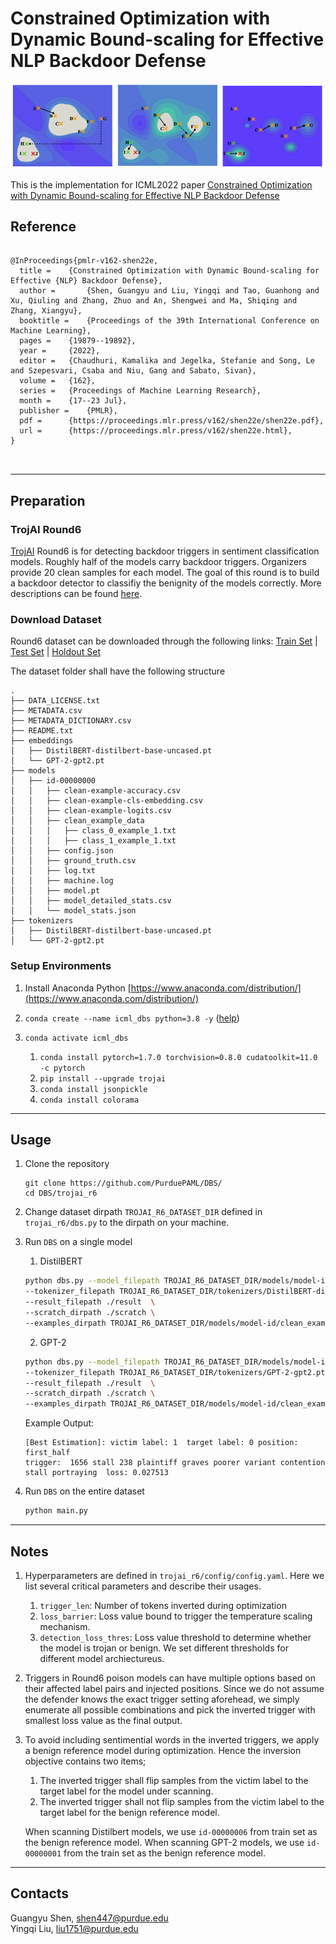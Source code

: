 # Constrained Optimization with Dynamic Bound-scaling for Effective NLP Backdoor Defense

<img src="dbs_cover.png" width="1000px"/>

This is the implementation for ICML2022 paper [Constrained Optimization with Dynamic Bound-scaling for Effective NLP Backdoor Defense](https://arxiv.org/pdf/2202.05749.pdf)

## Reference 

```

@InProceedings{pmlr-v162-shen22e,
  title = 	 {Constrained Optimization with Dynamic Bound-scaling for Effective {NLP} Backdoor Defense},
  author =       {Shen, Guangyu and Liu, Yingqi and Tao, Guanhong and Xu, Qiuling and Zhang, Zhuo and An, Shengwei and Ma, Shiqing and Zhang, Xiangyu},
  booktitle = 	 {Proceedings of the 39th International Conference on Machine Learning},
  pages = 	 {19879--19892},
  year = 	 {2022},
  editor = 	 {Chaudhuri, Kamalika and Jegelka, Stefanie and Song, Le and Szepesvari, Csaba and Niu, Gang and Sabato, Sivan},
  volume = 	 {162},
  series = 	 {Proceedings of Machine Learning Research},
  month = 	 {17--23 Jul},
  publisher =    {PMLR},
  pdf = 	 {https://proceedings.mlr.press/v162/shen22e/shen22e.pdf},
  url = 	 {https://proceedings.mlr.press/v162/shen22e.html},
}



```


------------------------------------------------



## Preparation 

### TrojAI Round6
[TrojAI](https://pages.nist.gov/trojai/) Round6 is for detecting backdoor triggers in sentiment classification models. Roughly half of the models carry backdoor triggers. Organizers provide 20 clean samples for each model. The goal of this round is to build a backdoor detector to classifiy the benignity of the models correctly. More descriptions can be found [here](https://pages.nist.gov/trojai/docs/data.html#round-6).

### Download Dataset 
Round6 dataset can be downloaded through the following links: [Train Set](https://data.nist.gov/od/id/mds2-2386) | [Test Set](https://data.nist.gov/od/id/mds2-2404) | [Holdout Set](https://data.nist.gov/od/id/mds2-2406) 

The dataset folder shall have the following structure

```
.
├── DATA_LICENSE.txt
├── METADATA.csv
├── METADATA_DICTIONARY.csv
├── README.txt
├── embeddings
│   ├── DistilBERT-distilbert-base-uncased.pt
│   └── GPT-2-gpt2.pt
├── models
│   ├── id-00000000
│   │   ├── clean-example-accuracy.csv
│   │   ├── clean-example-cls-embedding.csv
│   │   ├── clean-example-logits.csv
│   │   ├── clean_example_data
│   │   │   ├── class_0_example_1.txt
│   │   │   ├── class_1_example_1.txt
│   │   ├── config.json
│   │   ├── ground_truth.csv
│   │   ├── log.txt
│   │   ├── machine.log
│   │   ├── model.pt
│   │   ├── model_detailed_stats.csv
│   │   └── model_stats.json
├── tokenizers
│   ├── DistilBERT-distilbert-base-uncased.pt
│   └── GPT-2-gpt2.pt

```


### Setup Environments 
1. Install Anaconda Python [https://www.anaconda.com/distribution/](https://www.anaconda.com/distribution/)
2. `conda create --name icml_dbs python=3.8 -y` ([help](https://docs.conda.io/projects/conda/en/latest/user-guide/tasks/manage-environments.html))
3. `conda activate icml_dbs`

    1. `conda install pytorch=1.7.0 torchvision=0.8.0 cudatoolkit=11.0 -c pytorch` 
    2. `pip install --upgrade trojai`
    3. `conda install jsonpickle`
    4. `conda install colorama`


-------------------------------------------------
## Usage

1. Clone the repository

    ```
    git clone https://github.com/PurduePAML/DBS/
    cd DBS/trojai_r6
    ``` 
2. Change dataset dirpath `TROJAI_R6_DATASET_DIR` defined in `trojai_r6/dbs.py` to the dirpath on your machine.



3. Run `DBS` on a single model

    1. DistilBERT
    
    
    
     ```bash
    python dbs.py --model_filepath TROJAI_R6_DATASET_DIR/models/model-id/model.pt \
    --tokenizer_filepath TROJAI_R6_DATASET_DIR/tokenizers/DistilBERT-distilbert-base-uncased.pt \
    --result_filepath ./result  \
    --scratch_dirpath ./scratch \
    --examples_dirpath TROJAI_R6_DATASET_DIR/models/model-id/clean_example_data
    ```
    
    2. GPT-2


    
     ```bash
    python dbs.py --model_filepath TROJAI_R6_DATASET_DIR/models/model-id/model.pt \
    --tokenizer_filepath TROJAI_R6_DATASET_DIR/tokenizers/GPT-2-gpt2.pt \
    --result_filepath ./result  \
    --scratch_dirpath ./scratch \
    --examples_dirpath TROJAI_R6_DATASET_DIR/models/model-id/clean_example_data
    ```
    
    
    Example Output:
    
    ```
    [Best Estimation]: victim label: 1  target label: 0 position: first_half  
    trigger:  1656 stall 238 plaintiff graves poorer variant contention stall portraying  loss: 0.027513
    ```
4. Run `DBS` on the entire dataset 

   
   ```bash
   python main.py
   ```
   
    

-------------------------------------------------
## Notes

1. Hyperparameters are defined in `trojai_r6/config/config.yaml`. Here we list several critical parameters and describe their usages.
    1. `trigger_len`: Number of tokens inverted during optimization 
    2. `loss_barrier`: Loss value bound to trigger the temperature scaling mechanism.
    3. `detection_loss_thres`: Loss value threshold to determine whether the model is trojan or benign. We set different thresholds for different model archiectureus. 

2. Triggers in Round6 poison models can have multiple options based on their affected label pairs and injected positions. Since we do not assume the defender knows the exact trigger setting aforehead, we simply enumerate all possible combinations and pick the inverted trigger with smallest loss value as the final output. 
3. To avoid including sentimential words in the inverted triggers, we apply a benign reference model during optimization. Hence the inversion objective contains two items;
    1. The inverted trigger shall flip samples from the victim label to the target label for the model under scanning.
    2. The inverted trigger shall not flip samples from the victim label to the target label for the benign reference model. 
    
    When scanning Distilbert models, we use `id-00000006` from train set as the benign reference model. When scanning GPT-2 models, we use `id-00000001` from the train set as the benign reference model. 


-------------------------------------------------


## Contacts

Guangyu Shen, [shen447@purdue.edu](shen447@purdue.edu)  
Yingqi Liu, [liu1751@purdue.edu](liu1751@purdue.edu)

